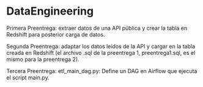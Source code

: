 # DataEngineering

Primera Preentrega: extraer datos de una API pública y crear la tabla en Redshift para posterior carga de datos.

Segunda Preentrega: adaptar los datos leídos de la API y cargar en la tabla creada en Redshift (el archivo .sql de la preentrega 1, preentrega1.sql, es el mismo para la preentrega 2).

Tercera Preentrega:
    etl_main_dag.py:
        Define un DAG en Airflow que ejecuta el script main.py.
